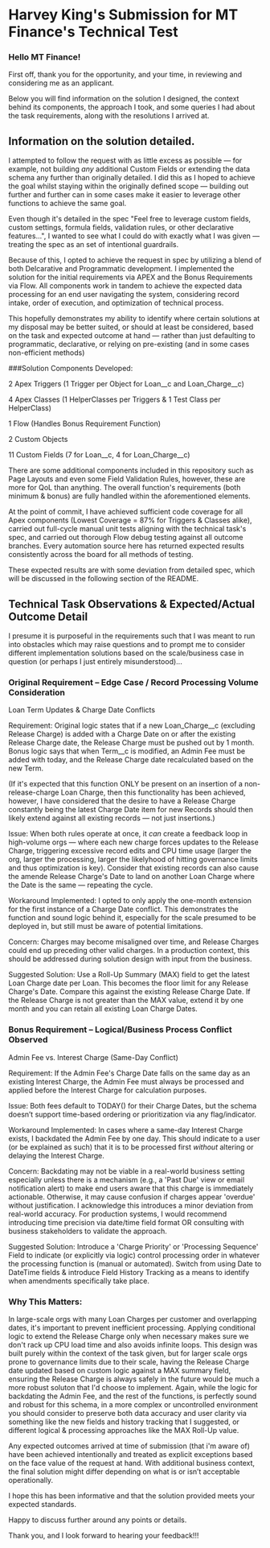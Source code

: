 # Harvey King's Submission for MT Finance's Technical Test

### **Hello MT Finance!** 

First off, thank you for the opportunity, and your time, in reviewing and considering me as an applicant.

Below you will find information on the solution I designed, the context behind its components, the approach I took, and some queries I had about the task requirements, along with the resolutions I arrived at.

## Information on the solution detailed.

I attempted to follow the request with as little excess as possible — for example, not building *any* additional Custom Fields or extending the data schema any further than originally detailed. I did this as I hoped to achieve the goal whilst staying within the originally defined scope — building out further and further can in some cases make it easier to leverage other functions to achieve the same goal. 

Even though it's detailed in the spec "Feel free to leverage custom fields, custom settings, formula fields, validation rules, or other declarative features...", I wanted to see what I could do with exactly what I was given — treating the spec as an set of intentional guardrails.

Because of this, I opted to achieve the request in spec by utilizing a blend of both Delcarative and Programmatic development.
I implemented the solution for the initial requirements via APEX and the Bonus Requirements via Flow.
All components work in tandem to achieve the expected data processing for an end user navigating the system, considering record intake, order of execution, and optimization of technical process. 

This hopefully demonstrates my ability to identify where certain solutions at my disposal may be better suited, or should at least be considered, based on the task and expected outcome at hand — rather than just defaulting to programmatic, declarative, or relying on pre-existing (and in some cases non-efficient methods)

###Solution Components Developed:

2 Apex Triggers (1 Trigger per Object for Loan__c and Loan_Charge__c)

4 Apex Classes (1 HelperClasses per Triggers & 1 Test Class per HelperClass)

1 Flow (Handles Bonus Requirement Function)

2 Custom Objects 

11 Custom Fields (7 for Loan__c, 4 for Loan_Charge__c)

There are some additional components included in this repository such as Page Layouts and even some Field Validation Rules, however, these are more for QoL than anything. The overall function's requirements (both minimum & bonus) are fully handled within the aforementioned elements.

At the point of commit, I have achieved sufficient code coverage for all Apex components (Lowest Coverage = 87% for Triggers & Classes alike), carried out full-cycle manual unit tests aligning with the technical task's spec, and carried out thorough Flow debug testing against all outcome branches. Every automation source here has returned expected results consistently across the board for all methods of testing.

These expected results are with some deviation from detailed spec, which will be discussed in the following section of the README.



## Technical Task Observations & Expected/Actual Outcome Detail

I presume it is purposeful in the requirements such that I was meant to run into obstacles which may raise questions and to prompt me to consider different implementation solutions based on the scale/business case in question (or perhaps I just entirely misunderstood)...

### Original Requirement – Edge Case / Record Processing Volume Consideration

Loan Term Updates & Charge Date Conflicts

Requirement:
Original logic states that if a new Loan_Charge__c (excluding Release Charge) is added with a Charge Date on or after the existing Release Charge date, the Release Charge must be pushed out by 1 month.
Bonus logic says that when Term__c is modified, an Admin Fee must be added with today, and the Release Charge date recalculated based on the new Term.

(If it's expected that this function ONLY be present on an insertion of a non-release-charge Loan Charge, then this functionality has been achieved, however, I have considered that the desire to have a Release Charge constantly being the latest Charge Date item for new Records should then likely extend against all existing records — not just insertions.)

Issue:
When both rules operate at once, it *can* create a feedback loop in high-volume orgs — where each new charge forces updates to the Release Charge, triggering excessive record edits and CPU time usage (larger the org, larger the processing, larger the likelyhood of hitting governance limits and thus optimization is key). Consider that existing records can also cause the amende Release Charge's Date to land on another Loan Charge where the Date is the same — repeating the cycle.

Workaround Implemented:
I opted to only apply the one-month extension for the first instance of a Charge Date conflict. This demonstrates the function and sound logic behind it, especially for the scale presumed to be deployed in, but still must be aware of potential limitations.

Concern:
Charges may become misaligned over time, and Release Charges could end up preceding other valid charges. In a production context, this should be addressed during solution design with input from the business.

Suggested Solution:
Use a Roll-Up Summary (MAX) field to get the latest Loan Charge date per Loan. This becomes the floor limit for any Release Charge's Date.
Compare this against the existing Release Charge Date. If the Release Charge is not greater than the MAX value, extend it by one month and you can retain all existing Loan Charge Dates.


### Bonus Requirement – Logical/Business Process Conflict Observed

Admin Fee vs. Interest Charge (Same-Day Conflict)

Requirement:
If the Admin Fee's Charge Date falls on the same day as an existing Interest Charge, the Admin Fee must always be processed and applied before the Interest Charge for calculation purposes.

Issue:
Both fees default to TODAY() for their Charge Dates, but the schema doesn’t support time-based ordering or prioritization via any flag/indicator.

Workaround Implemented:
In cases where a same-day Interest Charge exists, I backdated the Admin Fee by one day. This should indicate to a user (or be explained as such) that it is to be processed first *without* altering or delaying the Interest Charge.

Concern:
Backdating may not be viable in a real-world business setting especially unless there is a mechanism (e.g., a 'Past Due' view or email notification alert) to make end users aware that this charge is immediately actionable. Otherwise, it may cause confusion if charges appear 'overdue' without justification.
I acknowledge this introduces a minor deviation from real-world accuracy. For production systems, I would recommend introducing time precision via date/time field format OR consulting with business stakeholders to validate the approach.

Suggested Solution:
Introduce a 'Charge Priority' or 'Processing Sequence' Field to indicate (or explicitly via logic) control processing order in whatever the processing function is (manual or automated).
Switch from using Date to DateTime fields & introduce Field History Tracking as a means to identify when amendments specifically take place.

### Why This Matters:

In large-scale orgs with many Loan Charges per customer and overlapping dates, it's important to prevent inefficient processing. Applying conditional logic to extend the Release Charge only when necessary makes sure we don't rack up CPU load time and also avoids infinite loops.
This design was built purely within the context of the task given, but for larger scale orgs prone to governance limits due to their scale, having the Release Charge date updated based on custom logic against a MAX summary field, ensuring the Release Charge is always safely in the future would be much a more robust soluton that I'd choose to implement.
Again, while the logic for backdating the Admin Fee, and the rest of the functions, is perfectly sound and robust for this schema, in a more complex or uncontrolled environment you should consider to preserve both data accuracy and user clarity via something like the new fields and history tracking that I suggested, or different logical & processing approaches like the MAX Roll-Up value.

Any expected outcomes arrived at time of submission (that i'm aware of) have been achieved intentionally and treated as explicit exceptions based on the face value of the request at hand. With additional business context, the final solution might differ depending on what is or isn’t acceptable operationally.

I hope this has been informative and that the solution provided meets your expected standards.

Happy to discuss further around any points or details.

Thank you, and I look forward to hearing your feedback!!!